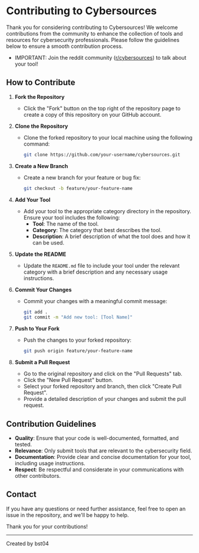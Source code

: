 # Contributing to Cybersources

Thank you for considering contributing to Cybersources! We welcome contributions from the community to enhance the collection of tools and resources for cybersecurity professionals. Please follow the guidelines below to ensure a smooth contribution process.

- IMPORTANT: Join the reddit community ([r/cybersources](https://www.reddit.com/r/cybersources/)) to talk about your tool!

## How to Contribute

1. **Fork the Repository**
   - Click the "Fork" button on the top right of the repository page to create a copy of this repository on your GitHub account.

2. **Clone the Repository**
   - Clone the forked repository to your local machine using the following command:
     ```bash
     git clone https://github.com/your-username/cybersources.git
     ```

3. **Create a New Branch**
   - Create a new branch for your feature or bug fix:
     ```bash
     git checkout -b feature/your-feature-name
     ```

4. **Add Your Tool**
   - Add your tool to the appropriate category directory in the repository. Ensure your tool includes the following:
     - **Tool**: The name of the tool.
     - **Category**: The category that best describes the tool.
     - **Description**: A brief description of what the tool does and how it can be used.

5. **Update the README**
   - Update the `README.md` file to include your tool under the relevant category with a brief description and any necessary usage instructions.

6. **Commit Your Changes**
   - Commit your changes with a meaningful commit message:
     ```bash
     git add .
     git commit -m "Add new tool: [Tool Name]"
     ```

7. **Push to Your Fork**
   - Push the changes to your forked repository:
     ```bash
     git push origin feature/your-feature-name
     ```

8. **Submit a Pull Request**
   - Go to the original repository and click on the "Pull Requests" tab.
   - Click the "New Pull Request" button.
   - Select your forked repository and branch, then click "Create Pull Request".
   - Provide a detailed description of your changes and submit the pull request.

## Contribution Guidelines

- **Quality**: Ensure that your code is well-documented, formatted, and tested.
- **Relevance**: Only submit tools that are relevant to the cybersecurity field.
- **Documentation**: Provide clear and concise documentation for your tool, including usage instructions.
- **Respect**: Be respectful and considerate in your communications with other contributors.

## Contact

If you have any questions or need further assistance, feel free to open an issue in the repository, and we'll be happy to help.

Thank you for your contributions!

---

Created by bst04
